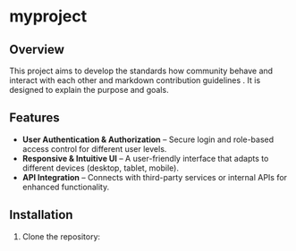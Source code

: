 # myproject

## Overview
This project aims to develop the standards how community behave and interact with each other and markdown contribution guidelines . It is designed to explain the purpose and goals. 

## Features
- **User Authentication & Authorization** – Secure login and role-based access control for different user levels.  
- **Responsive & Intuitive UI** – A user-friendly interface that adapts to different devices (desktop, tablet, mobile).  
- **API Integration** – Connects with third-party services or internal APIs for enhanced functionality.  


## Installation
1. Clone the repository:
